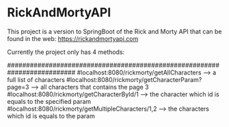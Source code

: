 # RickAndMortyAPI
This project is a version to SpringBoot of the Rick and Morty API that can be found in the web: https://rickandmortyapi.com

Currently the project only has 4 methods:


##########################################################################
#localhost:8080/rickmorty/getAllCharacters --> a full list of characters
#localhost:8080/rickmorty/getCharacterParam?page=3 --> all characters that contains the page 3
#localhost:8080/rickmorty/getCharacterById/1 --> the character which id is equals to the specified param
#localhost:8080/rickmorty/getMultipleCharacters/1,2 --> the characters which id is equals to the param
